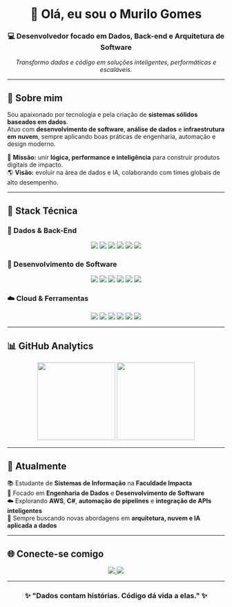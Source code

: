 <h1 align="center">👋 Olá, eu sou o Murilo Gomes</h1>

<h3 align="center">💻 Desenvolvedor focado em Dados, Back-end e Arquitetura de Software</h3>

<p align="center">
  <em>Transformo dados e código em soluções inteligentes, performáticas e escaláveis.</em>
</p>

---

## 🚀 Sobre mim

Sou apaixonado por tecnologia e pela criação de **sistemas sólidos baseados em dados**.  
Atuo com **desenvolvimento de software**, **análise de dados** e **infraestrutura em nuvem**, sempre aplicando boas práticas de engenharia, automação e design moderno.

🎯 **Missão:** unir **lógica, performance e inteligência** para construir produtos digitais de impacto.  
🌎 **Visão:** evoluir na área de dados e IA, colaborando com times globais de alto desempenho.

---

## 🧠 Stack Técnica

### 💾 Dados & Back-End
<p align="center">
  <img src="https://img.shields.io/badge/FastAPI-009688?style=for-the-badge&logo=fastapi&logoColor=white"/>
  <img src="https://img.shields.io/badge/Flask-000000?style=for-the-badge&logo=flask&logoColor=white"/>
  <img src="https://img.shields.io/badge/Python-3776AB?style=for-the-badge&logo=python&logoColor=white"/>
  <img src="https://img.shields.io/badge/C%23-239120?style=for-the-badge&logo=csharp&logoColor=white"/>
  <img src="https://img.shields.io/badge/MySQL-00758F?style=for-the-badge&logo=mysql&logoColor=white"/>
  <img src="https://img.shields.io/badge/Firebase-FFCA28?style=for-the-badge&logo=firebase&logoColor=black"/>
</p>

### 🧩 Desenvolvimento de Software
<p align="center">
  <img src="https://img.shields.io/badge/Node.js-43853D?style=for-the-badge&logo=node.js&logoColor=white"/>
  <img src="https://img.shields.io/badge/Next.js-000000?style=for-the-badge&logo=nextdotjs&logoColor=white"/>
  <img src="https://img.shields.io/badge/Angular.js-DD0031?style=for-the-badge&logo=angularjs&logoColor=white"/>
  <img src="https://img.shields.io/badge/JavaScript-F7DF1E?style=for-the-badge&logo=javascript&logoColor=black"/>
  <img src="https://img.shields.io/badge/TypeScript-3178C6?style=for-the-badge&logo=typescript&logoColor=white"/>
  <img src="https://img.shields.io/badge/Kotlin-7F52FF?style=for-the-badge&logo=kotlin&logoColor=white"/>
</p>

### ☁️ Cloud & Ferramentas
<p align="center">
  <img src="https://img.shields.io/badge/AWS-FF9900?style=for-the-badge&logo=amazonaws&logoColor=white"/>
  <img src="https://img.shields.io/badge/Jira-0052CC?style=for-the-badge&logo=jira&logoColor=white"/>
  <img src="https://img.shields.io/badge/Insomnia-4000BF?style=for-the-badge&logo=insomnia&logoColor=white"/>
  <img src="https://img.shields.io/badge/Figma-F24E1E?style=for-the-badge&logo=figma&logoColor=white"/>
  <img src="https://img.shields.io/badge/Git-E44C30?style=for-the-badge&logo=git&logoColor=white"/>
  <img src="https://img.shields.io/badge/Linux%20Mint-87CF3E?style=for-the-badge&logo=linuxmint&logoColor=white"/>
</p>

---

## 📊 GitHub Analytics

<p align="center">
  <img height="180em" src="https://github-readme-stats.vercel.app/api?username=Muhhzx&show_icons=true&theme=tokyonight&hide_border=true&include_all_commits=true&count_private=true"/>
  <img height="180em" src="https://github-readme-stats.vercel.app/api/top-langs/?username=Muhhzx&layout=compact&langs_count=8&theme=tokyonight&hide_border=true"/>
</p>

---

## 🎯 Atualmente

📚 Estudante de **Sistemas de Informação** na **Faculdade Impacta**  
🧩 Focado em **Engenharia de Dados** e **Desenvolvimento de Software**  
☁️ Explorando **AWS**, **C#**, **automação de pipelines** e **integração de APIs inteligentes**  
🧠 Sempre buscando novas abordagens em **arquitetura, nuvem e IA aplicada a dados**

---

## 🌐 Conecte-se comigo

<p align="center">
  <a href="https://www.linkedin.com/in/murilo-gomes-dev/" target="_blank">
    <img src="https://img.shields.io/badge/LinkedIn-0077b5?style=for-the-badge&logo=linkedin&logoColor=white"/>
  </a>
  <a href="mailto:murilogomes.dev@gmail.com" target="_blank">
    <img src="https://img.shields.io/badge/Gmail-D14836?style=for-the-badge&logo=gmail&logoColor=white"/>
  </a>
</p>

---

<h3 align="center">✨ "Dados contam histórias. Código dá vida a elas." ✨</h3>

<!-- ────────────────────────────────────────────────────────────── -->
